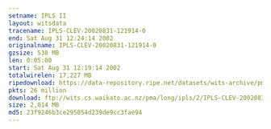 ```yaml
---
setname: IPLS II
layout: witsdata
tracename: IPLS-CLEV-20020831-121914-0
end: Sat Aug 31 12:24:14 2002
originalname: IPLS-CLEV-20020831-121914-0
gzsize: 538 MB
len: 0:05:00
start: Sat Aug 31 12:19:14 2002
totalwirelen: 17,227 MB
ripedownload: https://data-repository.ripe.net/datasets/wits-archive/pma/long/ipls/2/IPLS-CLEV-20020831-121914-0.gz
pkts: 26 million
download: ftp://wits.cs.waikato.ac.nz/pma/long/ipls/2/IPLS-CLEV-20020831-121914-0.gz
size: 2,014 MB
md5: 23f9246b3ce295054d239de9cc3fae94
---
```

